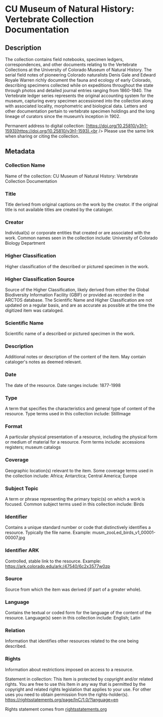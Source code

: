 # CU Museum of Natural History: Vertebrate Collection Documentation
## Description
The collection contains field notebooks, specimen ledgers, correspondences, and other documents relating to the Vertebrate Collections at the University of Colorado Museum of Natural History. The serial field notes of pioneering Colorado naturalists Denis Gale and Edward Royale Warren richly document the fauna and ecology of early Colorado, describing specimens collected while on expeditions throughout the state through photos and detailed journal entries ranging from 1860-1940. The Vertebrate ledger series represents the original accounting system for the museum, capturing every specimen accessioned into the collection along with associated locality, morphometric and biological data. Letters and other documentation pertain to vertebrate specimen holdings and the long lineage of curators since the museum’s inception in 1902.

Permanent address to digital collection: [https://doi.org/10.25810/y3h1-1593](https://doi.org/10.25810/y3h1-1593).<br /> 
Please use the same link when sharing or citing the collection.
## Metadata
### Collection Name
Name of the collection: CU Museum of Natural History: Vertebrate Collection Documentation 

### Title
Title derived from original captions on the work by the creator. If the original title is not available titles are created by the cataloger.
### Creator
Individual(s) or corporate entities that created or are associated with the work. Common names seen in the collection include: University of Colorado Biology Department 
### Higher Classification
Higher classification of the described or pictured specimen in the work.

### Higher Classification Source
Source of the Higher Classification, likely derived from either the Global Biodiversity Information Facility (GBIF) or provided as recorded in the ARCTOS database. The Scientific Name and Higher Classification are not updated on a regular basis, and are as accurate as possible at the time the digitized item was cataloged.
### Scientific Name
Scientific name of a described or pictured specimen in the work.
### Description
Additional notes or description of the content of the item. May contain cataloger's notes as deemed relevant.
### Date
The date of the resource. Date ranges include: 1877-1998 
### Type
A term that specifies the characteristics and general type of content of the resource. Type terms used in this collection include: StillImage
### Format
A particular physical presentation of a resource, including the physical form or medium of material for a resource. Form terms include: accessions registers; museum catalogs
### Coverage
Geographic location(s) relevant to the item. Some coverage terms used in the collection include: Africa; Antarctica; Central America; Europe
### Subject Topic
A term or phrase representing the primary topic(s) on which a work is focused. Common subject terms used in this collection include: Birds
### Identifier
Contains a unique standard number or code that distinctively identifies a resource. Typically the file name. Example: musm_zooLed_birds_v1_00001-00007.jpg 
### Identifier ARK
Controlled, stable link to the resource. Example: https://ark.colorado.edu/ark:/47540/6c2x3577w0zp
### Source
Source from which the item was derived (if part of a greater whole).
### Language
Contains the textual or coded form for the language of the content of the resource. Language(s) seen in this collection include: English; Latin
### Relation
Information that identifies other resources related to the one being described.
### Rights
Information about restrictions imposed on access to a resource.

Statement in collection: This Item is protected by copyright and/or related rights. You are free to use this Item in any way that is permitted by the copyright and related rights legislation that applies to your use. For other uses you need to obtain permission from the rights-holder(s). https://rightsstatements.org/page/InC/1.0/?language=en

Rights statement comes from [rightsstatements.org](https://rightsstatements.org/page/1.0/?language=en)

 
